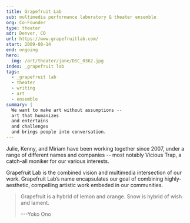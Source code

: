 ```yaml
---
title: Grapefruit Lab
sub: multimedia performance laboratory & theater ensemble
org: Co-Founder
type: theater
adr: Denver, CO
url: https://www.grapefruitlab.com/
start: 2009-08-14
end: ongoing
hero:
  img: /art/theater/jane/DSC_0362.jpg
index: _grapefruit lab
tags:
  - _grapefruit lab
  - theater
  - writing
  - art
  - ensemble
summary: |
  We want to make art without assumptions --
  art that humanizes
  and entertains
  and challenges
  and brings people into conversation.
---
```


Julie, Kenny, and Miriam have been working together since 2007,
under a range of different names and companies --
most notably Vicious Trap,
a catch-all moniker for our various interests.

Grapefruit Lab is the combined vision
and multimedia intersection of our work.
Grapefruit Lab’s name
encapsulates our goal of combining highly-aesthetic,
compelling artistic work embeded in our communities.

> Grapefruit is a hybrid of lemon and orange.
> Snow is hybrid of wish and lament.
>
> ---Yoko Ono
